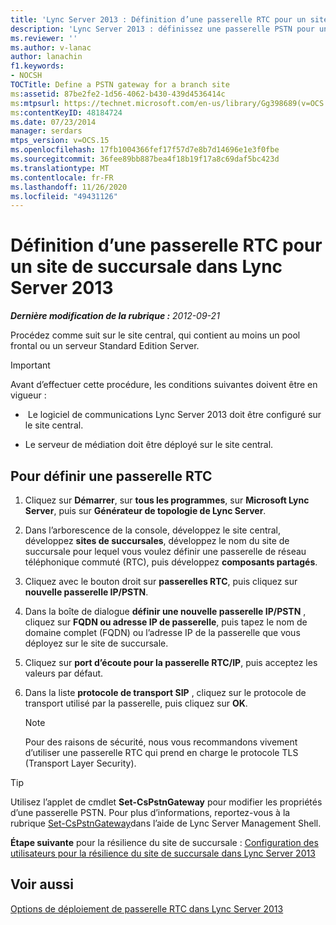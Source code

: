 ```yaml
---
title: 'Lync Server 2013 : Définition d’une passerelle RTC pour un site de succursale'
description: 'Lync Server 2013 : définissez une passerelle PSTN pour un site de succursale.'
ms.reviewer: ''
ms.author: v-lanac
author: lanachin
f1.keywords:
- NOCSH
TOCTitle: Define a PSTN gateway for a branch site
ms:assetid: 87be2fe2-1d56-4062-b430-439d4536414c
ms:mtpsurl: https://technet.microsoft.com/en-us/library/Gg398689(v=OCS.15)
ms:contentKeyID: 48184724
ms.date: 07/23/2014
manager: serdars
mtps_version: v=OCS.15
ms.openlocfilehash: 17fb1004366fef17f57d7e8b7d14696e1e3f0fbe
ms.sourcegitcommit: 36fee89bb887bea4f18b19f17a8c69daf5bc423d
ms.translationtype: MT
ms.contentlocale: fr-FR
ms.lasthandoff: 11/26/2020
ms.locfileid: "49431126"
---
```

# <a name="define-a-pstn-gateway-for-a-branch-site-in-lync-server-2013"></a>Définition d’une passerelle RTC pour un site de succursale dans Lync Server 2013

<div data-xmlns="http://www.w3.org/1999/xhtml">

<div class="topic" data-xmlns="http://www.w3.org/1999/xhtml" data-msxsl="urn:schemas-microsoft-com:xslt" data-cs="https://msdn.microsoft.com/">

<div data-asp="https://msdn2.microsoft.com/asp">



</div>

<div id="mainSection">

<div id="mainBody">

<span> </span>

_**Dernière modification de la rubrique :** 2012-09-21_

Procédez comme suit sur le site central, qui contient au moins un pool frontal ou un serveur Standard Edition Server.

<div>


> [!IMPORTANT]  
> Avant d’effectuer cette procédure, les conditions suivantes doivent être en vigueur : 
> <UL>
> <LI>
> <P>&nbsp;Le logiciel de communications Lync Server 2013 doit être configuré sur le site central.</P>
> <LI>
> <P>Le serveur de médiation doit être déployé sur le site central.</P></LI></UL>



</div>

<div>

## <a name="to-define-a-pstn-gateway"></a>Pour définir une passerelle RTC

1.  Cliquez sur **Démarrer**, sur **tous les programmes**, sur **Microsoft Lync Server**, puis sur **Générateur de topologie de Lync Server**.

2.  Dans l’arborescence de la console, développez le site central, développez **sites de succursales**, développez le nom du site de succursale pour lequel vous voulez définir une passerelle de réseau téléphonique commuté (RTC), puis développez **composants partagés**.

3.  Cliquez avec le bouton droit sur **passerelles RTC**, puis cliquez sur **nouvelle passerelle IP/PSTN**.

4.  Dans la boîte de dialogue **définir une nouvelle passerelle IP/PSTN** , cliquez sur **FQDN ou adresse IP de passerelle**, puis tapez le nom de domaine complet (FQDN) ou l’adresse IP de la passerelle que vous déployez sur le site de succursale.

5.  Cliquez sur **port d’écoute pour la passerelle RTC/IP**, puis acceptez les valeurs par défaut.

6.  Dans la liste **protocole de transport SIP** , cliquez sur le protocole de transport utilisé par la passerelle, puis cliquez sur **OK**.
    
    <div>
    

    > [!NOTE]  
    > Pour des raisons de sécurité, nous vous recommandons vivement d’utiliser une passerelle RTC qui prend en charge le protocole TLS (Transport Layer Security).

    
    </div>

<div>


> [!TIP]  
> Utilisez l’applet de cmdlet <STRONG>Set-CsPstnGateway</STRONG> pour modifier les propriétés d’une passerelle PSTN. Pour plus d’informations, reportez-vous à la rubrique <A href="https://docs.microsoft.com/powershell/module/skype/Set-CsPstnGateway">Set-CsPstnGateway</A>dans l’aide de Lync Server Management Shell.



</div>

**Étape suivante** pour la résilience du site de succursale : [Configuration des utilisateurs pour la résilience du site de succursale dans Lync Server 2013](lync-server-2013-configuring-users-for-branch-site-resiliency.md)

</div>

<div>

## <a name="see-also"></a>Voir aussi


[Options de déploiement de passerelle RTC dans Lync Server 2013](lync-server-2013-pstn-gateway-deployment-options.md)  
  

</div>

</div>

<span> </span>

</div>

</div>

</div>

